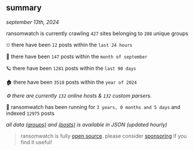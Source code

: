 
## summary
_september 13th, 2024_

ransomwatch is currently crawling `427` sites belonging to `208` unique groups

⏲ there have been `12` posts within the `last 24 hours`

🦈 there have been `147` posts within the `month of september`

🪐 there have been `1281` posts within the `last 90 days`

🏚 there have been `3518` posts within the `year of 2024`

_⚙️ there are currently `132` online hosts & `132` custom parsers._

🦕 ransomwatch has been running for `3 years, 0 months and 5 days` and indexed `12975` posts

_all data  [(groups)](http://ransomwhat.telemetry.ltd/groups) and [(posts)](http://ransomwhat.telemetry.ltd/posts) is available in JSON (updated hourly)_

> ransomwatch is fully [open source](https://github.com/joshhighet/ransomwatch#ransomwatch--). please consider [sponsoring](https://github.com/sponsors/joshhighet) if you find it useful!
